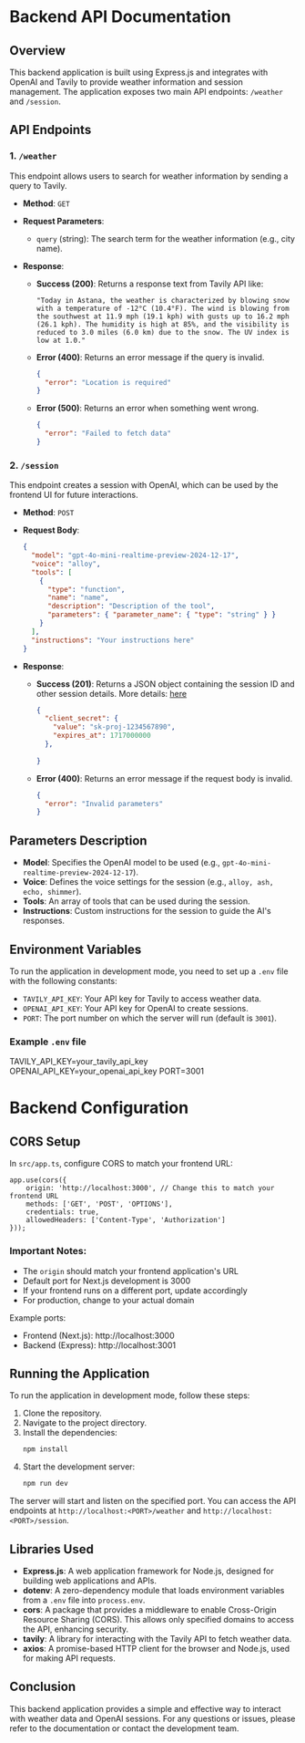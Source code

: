 # Backend API Documentation

## Overview

This backend application is built using Express.js and integrates with OpenAI and Tavily to provide weather information and session management. The application exposes two main API endpoints: `/weather` and `/session`.

## API Endpoints

### 1. `/weather`

This endpoint allows users to search for weather information by sending a query to Tavily.

- **Method**: `GET`
- **Request Parameters**:
  - `query` (string): The search term for the weather information (e.g., city name).
  
- **Response**:
  - **Success (200)**: Returns a response text from Tavily API like:
    ```
    "Today in Astana, the weather is characterized by blowing snow with a temperature of -12°C (10.4°F). The wind is blowing from the southwest at 11.9 mph (19.1 kph) with gusts up to 16.2 mph (26.1 kph). The humidity is high at 85%, and the visibility is reduced to 3.0 miles (6.0 km) due to the snow. The UV index is low at 1.0."
    ``` 
  - **Error (400)**: Returns an error message if the query is invalid.
    ```json
    {
      "error": "Location is required"
    }
    ```
  - **Error (500)**: Returns an error when something went wrong.
    ```json
    {
      "error": "Failed to fetch data"
    }
    ```

### 2. `/session`

This endpoint creates a session with OpenAI, which can be used by the frontend UI for future interactions.

- **Method**: `POST`
- **Request Body**:
  ```json
  {
    "model": "gpt-4o-mini-realtime-preview-2024-12-17",
    "voice": "alloy",
    "tools": [
      {
        "type": "function",
        "name": "name",
        "description": "Description of the tool",
        "parameters": { "parameter_name": { "type": "string" } }
      }
    ],
    "instructions": "Your instructions here"
  }
  ```
  
- **Response**:
  - **Success (201)**: Returns a JSON object containing the session ID and other session details.
    More details: [here](https://platform.openai.com/docs/api-reference/realtime-sessions/session_object)
    ```json
    {
      "client_secret": {
        "value": "sk-proj-1234567890",
        "expires_at": 1717000000
      },
      
    }
    ```
  - **Error (400)**: Returns an error message if the request body is invalid.
    ```json
    {
      "error": "Invalid parameters"
    }
    ```

## Parameters Description

- **Model**: Specifies the OpenAI model to be used (e.g., `gpt-4o-mini-realtime-preview-2024-12-17`).
- **Voice**: Defines the voice settings for the session (e.g., `alloy, ash, echo, shimmer`).
- **Tools**: An array of tools that can be used during the session.
- **Instructions**: Custom instructions for the session to guide the AI's responses.

## Environment Variables

To run the application in development mode, you need to set up a `.env` file with the following constants:

- `TAVILY_API_KEY`: Your API key for Tavily to access weather data.
- `OPENAI_API_KEY`: Your API key for OpenAI to create sessions.
- `PORT`: The port number on which the server will run (default is `3001`).

### Example `.env` file

TAVILY_API_KEY=your_tavily_api_key
OPENAI_API_KEY=your_openai_api_key
PORT=3001

# Backend Configuration

## CORS Setup

In `src/app.ts`, configure CORS to match your frontend URL:
```
app.use(cors({
    origin: 'http://localhost:3000', // Change this to match your frontend URL
    methods: ['GET', 'POST', 'OPTIONS'],
    credentials: true,
    allowedHeaders: ['Content-Type', 'Authorization']
}));
```

### Important Notes:
- The `origin` should match your frontend application's URL
- Default port for Next.js development is 3000
- If your frontend runs on a different port, update accordingly
- For production, change to your actual domain

Example ports:
- Frontend (Next.js): http://localhost:3000
- Backend (Express): http://localhost:3001

## Running the Application

To run the application in development mode, follow these steps:

1. Clone the repository.
2. Navigate to the project directory.
3. Install the dependencies:
   ```bash
   npm install
   ```
4. Start the development server:
   ```bash
   npm run dev
   ```

The server will start and listen on the specified port. You can access the API endpoints at `http://localhost:<PORT>/weather` and `http://localhost:<PORT>/session`.

## Libraries Used

- **Express.js**: A web application framework for Node.js, designed for building web applications and APIs.
- **dotenv**: A zero-dependency module that loads environment variables from a `.env` file into `process.env`.
- **cors**: A package that provides a middleware to enable Cross-Origin Resource Sharing (CORS). This allows only specified domains to access the API, enhancing security.
- **tavily**: A library for interacting with the Tavily API to fetch weather data.
- **axios**: A promise-based HTTP client for the browser and Node.js, used for making API requests.

## Conclusion

This backend application provides a simple and effective way to interact with weather data and OpenAI sessions. For any questions or issues, please refer to the documentation or contact the development team.
